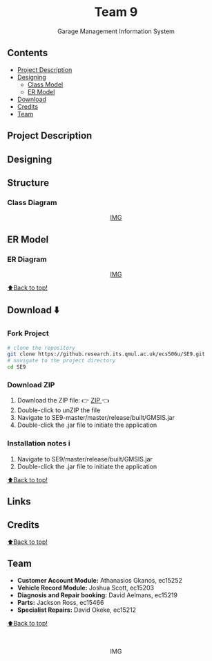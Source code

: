 <h1 align="center">
Team 9
</h1>




<div align="center">
Garage Management Information System
  <br>
</div>

## Contents

- [Project Description](#projec-description)
- [Designing](#designing)
  - [Class Model](#class-model)
  - [ER Model](#er-model)
- [Download](#download)
- [Credits](#credits)
- [Team](#team)

## Project Description

## Designing

## Structure 

### Class Diagram 

<div align="center">
  <a href="#">
   IMG
  </a>
</div>

## ER Model

### ER Diagram

<div align="center">
  <a href="#">
   IMG
  </a>
</div>

[:arrow_up:Back to top!](#contents)

## Download :arrow_down:

### Fork Project

```bash
# clone the repository
git clone https://github.research.its.qmul.ac.uk/ecs506u/SE9.git
# navigate to the project directory
cd SE9
```

### Download ZIP
 
 1. Download the ZIP file: :point_right: <a href="https://github.research.its.qmul.ac.uk/ecs506u/SE9/archive/master.zip"> ZIP </a> :point_left:
 2. Double-click to unZIP the file
 3. Navigate to SE9-master/master/release/built/GMSIS.jar
 4. Double-click the .jar file to initiate the application

### Installation notes :information_source:

 1. Navigate to SE9/master/release/built/GMSIS.jar
 2. Double-click the .jar file to initiate the application

[:arrow_up:Back to top!](#contents)

## Links 

## Credits

[:arrow_up:Back to top!](#contents)

## Team 

- **Customer Account Module:** Athanasios Gkanos, ec15252
- **Vehicle Record Module:** Joshua Scott, ec15203
- **Diagnosis and Repair booking:** David Aelmans, ec15219
- **Parts:** Jackson Ross, ec15466
- **Specialist Repairs:** David Okeke, ec15212

[:arrow_up:Back to top!](#contents)

<div align="center">
  <br>
    <br>
      IMG
    <br>
  <br>
</div>
